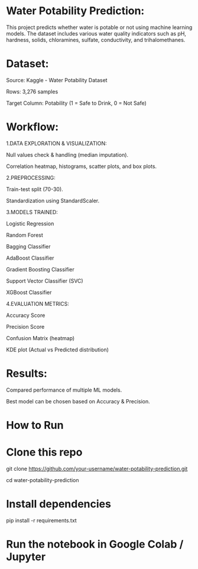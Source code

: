 # Water Potability Prediction:

This project predicts whether water is potable or not using machine learning models. The dataset includes various water quality indicators such as pH, hardness, solids, chloramines, sulfate, conductivity, and trihalomethanes.


# Dataset:

Source: Kaggle - Water Potability Dataset

Rows: 3,276 samples

Target Column: Potability (1 = Safe to Drink, 0 = Not Safe)


# Workflow:

1.DATA EXPLORATION & VISUALIZATION:

Null values check & handling (median imputation).

Correlation heatmap, histograms, scatter plots, and box plots.


2.PREPROCESSING:

Train-test split (70-30).

Standardization using StandardScaler.


3.MODELS TRAINED:

Logistic Regression

Random Forest

Bagging Classifier

AdaBoost Classifier

Gradient Boosting Classifier

Support Vector Classifier (SVC)

XGBoost Classifier


4.EVALUATION METRICS:

Accuracy Score

Precision Score

Confusion Matrix (heatmap)

KDE plot (Actual vs Predicted distribution)


# Results:

Compared performance of multiple ML models.

Best model can be chosen based on Accuracy & Precision.



# How to Run

# Clone this repo
git clone https://github.com/your-username/water-potability-prediction.git

cd water-potability-prediction

# Install dependencies
pip install -r requirements.txt

# Run the notebook in Google Colab / Jupyter
